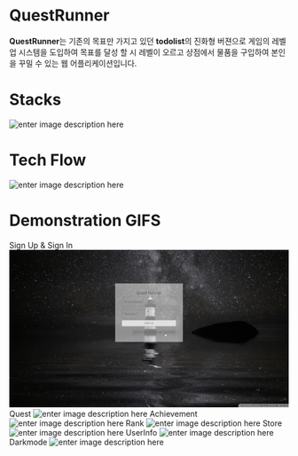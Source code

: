 # QuestRunner

**QuestRunner**는 기존의 목표만 가지고 있던 **todolist**의 진화형 버젼으로 게임의 레벨업 시스템을 도입하여 목표를 달성 할 시 레벨이 오르고 상점에서 물품을 구입하여 본인을 꾸밀 수 있는 웹 어플리케이션입니다.


# Stacks
![enter image description here](https://s3.us-west-2.amazonaws.com/secure.notion-static.com/a0a4d8ae-3bd9-4f01-b32a-98f506562273/stack.png?X-Amz-Algorithm=AWS4-HMAC-SHA256&X-Amz-Credential=AKIAT73L2G45O3KS52Y5/20200525/us-west-2/s3/aws4_request&X-Amz-Date=20200525T223445Z&X-Amz-Expires=86400&X-Amz-Signature=e56193b5974fcda10ede31d4be86983e28db4eb10e4a6f8bf5018e366c33a6c3&X-Amz-SignedHeaders=host&response-content-disposition=filename%20=%22stack.png%22)
# Tech Flow
![enter image description here](https://s3.us-west-2.amazonaws.com/secure.notion-static.com/9aadd83e-f85f-46fd-9188-42d63b442201/Frame_1.png?X-Amz-Algorithm=AWS4-HMAC-SHA256&X-Amz-Credential=AKIAT73L2G45O3KS52Y5/20200525/us-west-2/s3/aws4_request&X-Amz-Date=20200525T223622Z&X-Amz-Expires=86400&X-Amz-Signature=10e863c4150a252ac3fd219540d744fcda5e7694117572c278bdcac5602e83cf&X-Amz-SignedHeaders=host&response-content-disposition=filename%20=%22Frame_1.png%22)

# Demonstration GIFS 

Sign Up & Sign In
<img src="/src/img/signupsignin.gif?raw=true">
Quest
![enter image description here](https://s3.us-west-2.amazonaws.com/secure.notion-static.com/a67570c1-9c26-4e3f-b3f4-57b4bb2d369b/quest.gif?X-Amz-Algorithm=AWS4-HMAC-SHA256&X-Amz-Credential=AKIAT73L2G45O3KS52Y5/20200525/us-west-2/s3/aws4_request&X-Amz-Date=20200525T223916Z&X-Amz-Expires=86400&X-Amz-Signature=83b82217d79839f1e8133d2c6ca42921bd8d449fee936ad12e8e41b3137ebc76&X-Amz-SignedHeaders=host&response-content-disposition=filename%20=%22quest.gif%22)
Achievement
![enter image description here](https://s3.us-west-2.amazonaws.com/secure.notion-static.com/b3bde14b-c294-4f8d-920c-81993777b38f/achievement.gif?X-Amz-Algorithm=AWS4-HMAC-SHA256&X-Amz-Credential=AKIAT73L2G45O3KS52Y5/20200525/us-west-2/s3/aws4_request&X-Amz-Date=20200525T223933Z&X-Amz-Expires=86400&X-Amz-Signature=aa8f1ed080708505c3d5acf79cb4b823c7c8e52e866955288a9fd3d8b90618f9&X-Amz-SignedHeaders=host&response-content-disposition=filename%20=%22achievement.gif%22)
Rank
![enter image description here](https://s3.us-west-2.amazonaws.com/secure.notion-static.com/784a3369-d3ce-47a1-8dde-64bfaa048347/rank.gif?X-Amz-Algorithm=AWS4-HMAC-SHA256&X-Amz-Credential=AKIAT73L2G45O3KS52Y5/20200525/us-west-2/s3/aws4_request&X-Amz-Date=20200525T223959Z&X-Amz-Expires=86400&X-Amz-Signature=40f7327d7675068034884bc15317a5515e37038eb89aa4aea681b1649e77ead5&X-Amz-SignedHeaders=host&response-content-disposition=filename%20=%22rank.gif%22)
Store
![enter image description here](https://s3.us-west-2.amazonaws.com/secure.notion-static.com/21db7f1b-7007-4a4d-b141-e913d9dcb7d3/store.gif?X-Amz-Algorithm=AWS4-HMAC-SHA256&X-Amz-Credential=AKIAT73L2G45O3KS52Y5/20200525/us-west-2/s3/aws4_request&X-Amz-Date=20200525T224015Z&X-Amz-Expires=86400&X-Amz-Signature=3196d29729255d213b85b95e7714996bb64e39de2670d713924d07cc23b2d576&X-Amz-SignedHeaders=host&response-content-disposition=filename%20=%22store.gif%22)
UserInfo
![enter image description here](https://s3.us-west-2.amazonaws.com/secure.notion-static.com/0b67a752-8153-4b56-918a-9c222f2fb5b3/Userinfo.gif?X-Amz-Algorithm=AWS4-HMAC-SHA256&X-Amz-Credential=AKIAT73L2G45O3KS52Y5/20200525/us-west-2/s3/aws4_request&X-Amz-Date=20200525T224030Z&X-Amz-Expires=86400&X-Amz-Signature=a21f6bcab1724fbf8995c6886ada8500f0af42b1b7f085c66f8310bc2768164b&X-Amz-SignedHeaders=host&response-content-disposition=filename%20=%22Userinfo.gif%22)
Darkmode
![enter image description here](https://s3.us-west-2.amazonaws.com/secure.notion-static.com/5a8ab561-c789-4b2e-9354-f4599090604d/darkmode.gif?X-Amz-Algorithm=AWS4-HMAC-SHA256&X-Amz-Credential=AKIAT73L2G45O3KS52Y5/20200525/us-west-2/s3/aws4_request&X-Amz-Date=20200525T224045Z&X-Amz-Expires=86400&X-Amz-Signature=4dd1bfa083100fa7c9b98947228b732295117c3517a551af0df83ffe75059594&X-Amz-SignedHeaders=host&response-content-disposition=filename%20=%22darkmode.gif%22)
